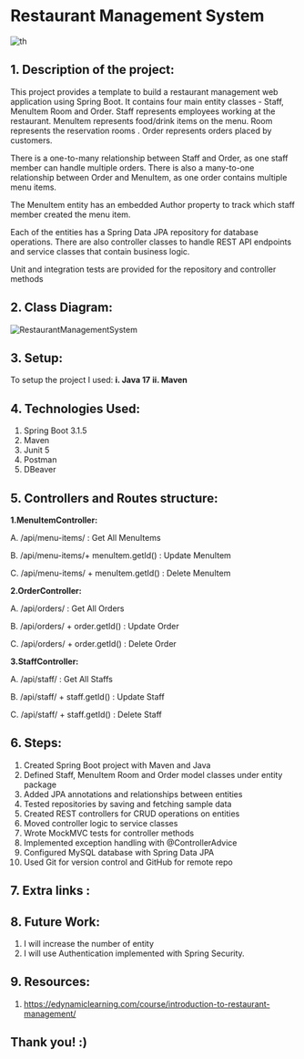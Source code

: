 # Restaurant Management System

![th](https://github.com/amalg20/java-project1-github-repo-sda/assets/145042005/e872eff3-0d45-4c16-86a4-b157de0ab2ab)



## 1. Description of the project:

This project provides a template to build a restaurant management web application using Spring Boot. It contains four main entity classes - Staff, MenuItem Room and Order. Staff represents employees working at the restaurant. MenuItem represents food/drink items on the menu. Room represents the reservation rooms . Order represents orders placed by customers.

There is a one-to-many relationship between Staff and Order, as one staff member can handle multiple orders. There is also a many-to-one relationship between Order and MenuItem, as one order contains multiple menu items.

The MenuItem entity has an embedded Author property to track which staff member created the menu item.

Each of the entities has a Spring Data JPA repository for database operations. There are also controller classes to handle REST API endpoints and service classes that contain business logic.

Unit and integration tests are provided for the repository and controller methods

## 2. Class Diagram:

![RestaurantManagementSystem](https://github.com/amalg20/java-project1-github-repo-sda/assets/145042005/c8361a5f-a66c-40b3-90ba-6cc065f51cd4)

## 3. Setup:

To setup the project I used:
**i. Java 17**
**ii. Maven**

## 4. Technologies Used:

1. Spring Boot 3.1.5
2. Maven
3. Junit 5
4. Postman
5. DBeaver

## 5. Controllers and Routes structure:

**1.MenuItemController:**

A. /api/menu-items/ : Get All MenuItems

B. /api/menu-items/+ menuItem.getId() : Update MenuItem

C. /api/menu-items/ + menuItem.getId() : Delete MenuItem

**2.OrderController:**

A. /api/orders/ : Get All Orders

B. /api/orders/ + order.getId() : Update Order

C. /api/orders/ + order.getId() : Delete Order

**3.StaffController:** 

A. /api/staff/ : Get All Staffs

B. /api/staff/ + staff.getId() : Update Staff

C. /api/staff/ + staff.getId() : Delete Staff

## 6. Steps:

1) Created Spring Boot project with Maven and Java 
2) Defined Staff, MenuItem Room and Order model classes under entity package
3) Added JPA annotations and relationships between entities
4) Tested repositories by saving and fetching sample data
5) Created REST controllers for CRUD operations on entities
6) Moved controller logic to service classes
7) Wrote MockMVC tests for controller methods
8) Implemented exception handling with @ControllerAdvice
9) Configured MySQL database with Spring Data JPA
10) Used Git for version control and GitHub for remote repo

## 7. Extra links : 


## 8. Future Work:
1. I will increase the number of entity
2. I will use Authentication implemented with Spring Security.

## 9. Resources:
1. https://edynamiclearning.com/course/introduction-to-restaurant-management/

## Thank you! :)
